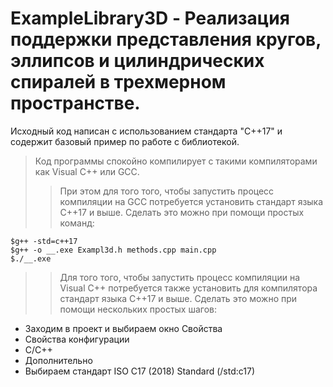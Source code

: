 # ExampleLibrary3D - Реализация поддержки представления кругов, эллипсов и цилиндрических спиралей в трехмерном пространстве. 
Исходный код написан с использованием стандарта "C++17" и содержит базовый пример по работе с библиотекой.
>Код программы спокойно компилирует с такими компиляторами как Visual C++ или GCC.
>>При этом для того того, чтобы запустить процесс компиляции на GCC  потребуется установить стандарт языка C++17 и выше.
>>Сделать это можно при помощи простых команд:
```Shell
$g++ -std=c++17
$g++ -o __.exe Exampl3d.h methods.cpp main.cpp
$./__.exe
```
>>Для того того, чтобы запустить процесс компиляции на Visual C++  потребуется также установить для компилятора стандарт языка C++17 и выше.
>>Сделать это можно при помощи нескольких простых шагов:
  * Заходим в проект и выбираем окно Свойства
  * Свойства конфигурации
  * C/C++
  * Дополнительно
  * Выбираем стандарт ISO C17 (2018) Standard (/std:c17)


